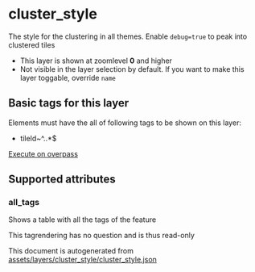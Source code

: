 

 cluster_style 
===============





The style for the clustering in all themes. Enable `debug=true` to peak into clustered tiles






  - This layer is shown at zoomlevel **0** and higher
  - Not visible in the layer selection by default. If you want to make this layer toggable, override `name`




 Basic tags for this layer 
---------------------------



Elements must have the all of following tags to be shown on this layer:



  - tileId~^..*$


[Execute on overpass](http://overpass-turbo.eu/?Q=%5Bout%3Ajson%5D%5Btimeout%3A90%5D%3B(%20%20%20%20nwr%5B%22tileId%22%5D(%7B%7Bbbox%7D%7D)%3B%0A)%3Bout%20body%3B%3E%3Bout%20skel%20qt%3B)



 Supported attributes 
----------------------





### all_tags 



Shows a table with all the tags of the feature

This tagrendering has no question and is thus read-only

 

This document is autogenerated from [assets/layers/cluster_style/cluster_style.json](https://github.com/pietervdvn/MapComplete/blob/develop/assets/layers/cluster_style/cluster_style.json)
